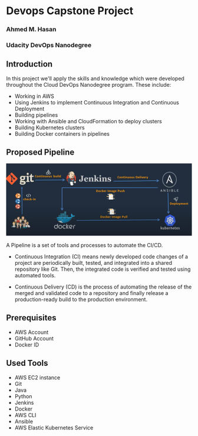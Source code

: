 # Devops Capstone Project
### Ahmed M. Hasan
### Udacity DevOps Nanodegree


## Introduction
In this project we'll apply the skills and knowledge which were developed throughout the Cloud DevOps Nanodegree program.
These include:
* Working in AWS
* Using Jenkins to implement Continuous Integration and Continuous Deployment
* Building pipelines
* Working with Ansible and CloudFormation to deploy clusters
* Building Kubernetes clusters
* Building Docker containers in pipelines

## Proposed Pipeline
![Pipeline](images/pipeline.JPG)

A Pipeline is a set of tools and processes to automate the CI/CD.

* Continuous Integration (CI) means newly developed code changes of a project are periodically built, tested, and integrated into a shared repository like Git. Then, the integrated code is verified and tested using automated tools.

* Continuous Delivery (CD) is the process of automating the release of the merged and validated code to a repository and finally release a production-ready build to the production environment.

## Prerequisites
* AWS Account
* GitHub Account
* Docker ID

## Used Tools
* AWS EC2 instance
* Git
* Java
* Python
* Jenkins
* Docker
* AWS CLI
* Ansible
* AWS Elastic Kubernetes Service
